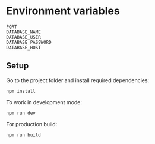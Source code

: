 # Environment variables

```
PORT
DATABASE_NAME
DATABASE_USER
DATABASE_PASSWORD
DATABASE_HOST
```

## Setup

Go to the project folder and install required dependencies:

```
npm install
```

To work in development mode:

```
npm run dev
```

For production build:

```
npm run build
```

